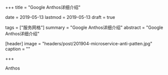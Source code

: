 +++
title = "Google Anthos详细介绍"

date = 2019-05-13
lastmod = 2019-05-13
draft = true

tags = ["服务网格"]
summary = "Google Anthos详细介绍"
abstract = "Google Anthos详细介绍"

[header]
image = "headers/post/201904-microservice-anti-patten.jpg"
caption = ""

+++



Anthos



